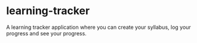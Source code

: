 # learning-tracker
A learning tracker application where you can create your syllabus, log your progress and see your progress.
